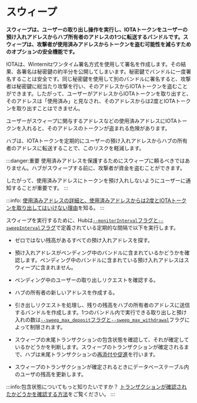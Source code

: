 # スウィープ
<!-- # Sweeps -->

**スウィープは、ユーザーの取り出し操作を実行し、IOTAトークンをユーザーの預け入れアドレスからハブ所有者のアドレスの1つに転送するバンドルです。スウィープは、攻撃者が使用済みアドレスからトークンを盗む可能性を減らすためのオプションの安全機能です。**
<!-- **A sweep is a bundle that actions users' withdrawals and transfers IOTA tokens from users' deposit addresses to one of the Hub owner's addresses. Sweeps are an optional safety feature that reduces the likelihood of an attacker stealing tokens from a spent address.** -->

IOTAは、Winternitzワンタイム署名方式を使用して署名を作成します。その結果、各署名は秘密鍵の約半分を公開してしまいます。秘密鍵でバンドルに一度署名することは安全です。同じ秘密鍵を使用して別のバンドルに署名すると、攻撃者は秘密鍵に総当たり攻撃を行い、そのアドレスからIOTAトークンを盗むことができます。したがって、ユーザーがアドレスからIOTAトークンを取り出すと、そのアドレスは「使用済み」と見なされ、そのアドレスからは2度とIOTAトークンを取り出すことはできません。
<!-- IOTA uses the Winternitz one-time signature scheme to create signatures. As a result, each signature exposes around half of the private key. Signing a bundle once with the a private key is safe. Signing a different bundle with the same private key may allow attackers to brute force the private key and steal IOTA tokens from the address. So, when a user withdraws from an address, that address is considered 'used' and must never be withdrawn from again. -->

ユーザーがスウィープに関与するアドレスなどの使用済みアドレスにIOTAトークンを入れると、そのアドレスのトークンが盗まれる危険があります。
<!-- If a user deposits IOTA tokens into a spent address such as one involved in a sweep, the tokens in that address are at risk of being stolen. -->

ハブは、IOTAトークンを定期的にユーザーの預け入れアドレスからハブの所有者のアドレスに転送することで、このリスクを軽減します。
<!-- Hub reduces this risk by transferring IOTA tokens from users' deposit addresses to a Hub owner's address at regular intervals. -->

:::danger:重要
使用済みアドレスを保護するためにスウィープに頼るべきではありません。ハブがスウィープする前に、攻撃者が資金を盗むことができます。

したがって、使用済みアドレスにトークンを預け入れしないようにユーザーに通知することが重要です。
:::
<!-- :::danger:Important -->
<!-- You shouldn't rely on sweeps to protect spent addresses. An attacker could steal the funds before Hub can do a sweep. -->
<!--  -->
<!-- So, it's important that you inform users never to deposit tokens into a spent address. -->
<!-- ::: -->

:::info:
[使用済みアドレスの詳細と、使用済みアドレスからは2度とIOTAトークンを取り出してはいけない理由](root://iota-basics/0.1/concepts/addresses-and-signatures.md#address-reuse)を知る。
:::
<!-- :::info: -->
<!-- [Discover the details about spent addresses and why you must never withdraw from an address more than once](root://iota-basics/0.1/concepts/addresses-and-signatures.md#address-reuse). -->
<!-- ::: -->

スウィープを実行するために、Hubは[`--monitorInterval`フラグと`--sweepInterval`フラグ](../references/command-line-flags.md#monitorInterval)で定義されている定期的な間隔で以下を実行します。
<!-- To do a sweep, Hub does the following at regular intervals that are defined by the [`--monitorInterval` and `--sweepInterval`](../references/command-line-flags.md#monitorInterval) flags: -->

- ゼロではない残高があるすべての預け入れアドレスを探す。
<!-- - Find all deposit address that have a non-zero balance -->

- 預け入れアドレスがペンディング中のバンドルに含まれているかどうかを確認します。ペンディング中のバンドルに含まれている預け入れアドレスはスウィープに含まれません。
<!-- - Check whether those deposit addresses are in any pending bundles. Any deposit addresses that are in pending bundles aren't included in the sweep. -->

- ペンディング中のユーザーの取り出しリクエストを確認する。
<!-- - Check for pending user withdrawal requests -->

- ハブの所有者の新しいアドレスを作成する。
<!-- - Create a new address for the Hub owner -->

- 引き出しリクエストを処理し、残りの残高をハブの所有者のアドレスに送信するバンドルを作成します。1つのバンドル内で実行できる取り出しと預け入れの数は[`--sweep_max_deposit`フラグと`--sweep_max_withdrawal`](../references/command-line-flags.md#sweepLimits)フラグによって制限されます。
<!-- - Create a bundle that actions withdrawal requests and sends the remaining balance to the Hub owner's addresses. The number of deposits and withdrawals that can be actioned in a single bundle is limited by the [`--sweep_max_deposit` and `--sweep_max_withdrawal`](../references/command-line-flags.md#sweepLimits) flags. -->

- スウィープの末尾トランザクションの包含状態を確認して、それが確定しているかどうかを判断します。スウィープのトランザクションが確定されるまで、ハブは末尾トランザクションの[再添付や促進](root://iota-basics/0.1/concepts/reattach-rebroadcast-promote.md)を行います。
<!-- - Check the inclusion state of the tail transaction in the sweep to determine if it's been confirmed. Hub will [reattach and promote](root://iota-basics/0.1/concepts/reattach-rebroadcast-promote.md) the tail transaction until the transactions in the sweep are confirmed. -->

- スウィープのトランザクションが確定されるときにデータベーステーブル内のユーザの残高を更新します。
<!-- - Update the users' balances in the database tables when the transactions in the sweep are confirmed -->

:::info:包含状態についてもっと知りたいですか？
[トランザクションが確認されたかどうかを確認する方法](root://iota-basics/0.1/how-to-guides/check-transaction-confirmation.md)をご覧ください。
:::
<!-- :::info:Want to learn more about inclusion states? -->
<!-- Find out how to [check if a transaction is confirmed](root://iota-basics/0.1/how-to-guides/check-transaction-confirmation.md). -->
<!-- ::: -->
